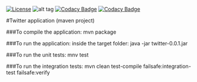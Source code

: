 <a href="https://github.com/jmg2014/twitter-app/blob/master/LICENSE"><img src="https://img.shields.io/badge/License-Apache%202.0-blue.svg" alt="License"></a>
![alt tag](https://travis-ci.org/jmg2014/twitter-app.svg?branch=master) 
[![Codacy Badge](https://api.codacy.com/project/badge/Grade/472d62204e35482bb22497f2f0eac94f)](https://www.codacy.com/app/jormangon/twitter-app?utm_source=github.com&amp;utm_medium=referral&amp;utm_content=jmg2014/twitter-app&amp;utm_campaign=Badge_Grade)
[![Codacy Badge](https://api.codacy.com/project/badge/Coverage/472d62204e35482bb22497f2f0eac94f)](https://www.codacy.com/app/jormangon/twitter-app?utm_source=github.com&amp;utm_medium=referral&amp;utm_content=jmg2014/twitter-app&amp;utm_campaign=Badge_Coverage)

#Twitter application (maven project)

###To compile the application:
mvn package

###To run the application:
inside the target folder: java -jar twitter-0.0.1.jar

###To run the unit tests:
mnv test 

###To run the integration tests:
mvn clean test-compile failsafe:integration-test failsafe:verify
